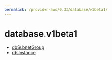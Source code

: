 ```yaml
---
permalink: /provider-aws/0.33/database/v1beta1/
---
```


# database.v1beta1



* [dbSubnetGroup](dbSubnetGroup.md)
* [rdsInstance](rdsInstance.md)